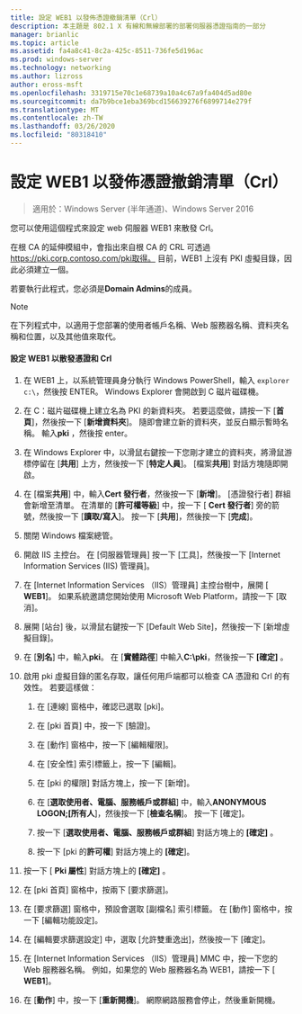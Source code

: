 ```yaml
---
title: 設定 WEB1 以發佈憑證撤銷清單（Crl）
description: 本主題是 802.1 X 有線和無線部署的部署伺服器憑證指南的一部分
manager: brianlic
ms.topic: article
ms.assetid: fa4a8c41-8c2a-425c-8511-736fe5d196ac
ms.prod: windows-server
ms.technology: networking
ms.author: lizross
author: eross-msft
ms.openlocfilehash: 3319715e70c1e68739a10a4c67a9fa404d5ad80e
ms.sourcegitcommit: da7b9bce1eba369bcd156639276f6899714e279f
ms.translationtype: MT
ms.contentlocale: zh-TW
ms.lasthandoff: 03/26/2020
ms.locfileid: "80318410"
---
```

# <a name="configure-web1-to-distribute-certificate-revocation-lists-crls"></a>設定 WEB1 以發佈憑證撤銷清單（Crl）

>適用於：Windows Server (半年通道)、Windows Server 2016

您可以使用這個程式來設定 web 伺服器 WEB1 來散發 Crl。  
  
在根 CA 的延伸模組中，會指出來自根 CA 的 CRL 可透過 https://pki.corp.contoso.com/pki取得。 目前，WEB1 上沒有 PKI 虛擬目錄，因此必須建立一個。  
  
若要執行此程式，您必須是**Domain Admins**的成員。  
  
> [!NOTE]  
> 在下列程式中，以適用于您部署的使用者帳戶名稱、Web 服務器名稱、資料夾名稱和位置，以及其他值來取代。  
  
#### <a name="to-configure-web1-to-distribute-certificates-and-crls"></a>設定 WEB1 以散發憑證和 Crl  
  
1.  在 WEB1 上，以系統管理員身分執行 Windows PowerShell，輸入 `explorer c:\`，然後按 ENTER。 Windows Explorer 會開啟到 C 磁片磁碟機。   
  
2.  在 C：磁片磁碟機上建立名為 PKI 的新資料夾。 若要這麼做，請按一下 [**首頁**]，然後按一下 [**新增資料夾**]。 隨即會建立新的資料夾，並反白顯示暫時名稱。 輸入**pki** ，然後按 enter。  
  
3.  在 Windows Explorer 中，以滑鼠右鍵按一下您剛才建立的資料夾，將滑鼠游標停留在 [**共用**] 上方，然後按一下 [**特定人員**]。 [檔案**共用**] 對話方塊隨即開啟。  
  
4.  在 [檔案**共用**] 中，輸入**Cert 發行者**，然後按一下 [**新增**]。 [憑證發行者] 群組會新增至清單。 在清單的 [**許可權等級**] 中，按一下 [ **Cert 發行者**] 旁的箭號，然後按一下 [**讀取/寫入**]。 按一下 [**共用**]，然後按一下 [**完成**]。  
  
5.  關閉 Windows 檔案總管。  
  
6.  開啟 IIS 主控台。 在 [伺服器管理員] 按一下 [工具]，然後按一下 [Internet Information Services (IIS) 管理員]。  
  
7.  在 [Internet Information Services （IIS）管理員] 主控台樹中，展開 [ **WEB1**]。 如果系統邀請您開始使用 Microsoft Web Platform，請按一下 [取消]。  
  
8.  展開 [站台] 後，以滑鼠右鍵按一下 [Default Web Site]，然後按一下 [新增虛擬目錄]。  
  
9. 在 [**別名**] 中，輸入**pki**。 在 [**實體路徑**] 中輸入**C:\pki**，然後按一下 **[確定]** 。  
  
10. 啟用 pki 虛擬目錄的匿名存取，讓任何用戶端都可以檢查 CA 憑證和 Crl 的有效性。 若要這樣做：  
  
    1.  在 [連線] 窗格中，確認已選取 [pki]。  
  
    2.  在 [pki 首頁] 中，按一下 [驗證]。  
  
    3.  在 [動作] 窗格中，按一下 [編輯權限]。  
  
    4.  在 [安全性] 索引標籤上，按一下 [編輯]。  
  
    5.  在 [pki 的權限] 對話方塊上，按一下 [新增]。  
  
    6.  在 [**選取使用者、電腦、服務帳戶或群組**] 中，輸入**ANONYMOUS LOGON;[所有人**]，然後按一下 [**檢查名稱**]。 按一下 [確定]。  
  
    7.  按一下 [**選取使用者、電腦、服務帳戶或群組**] 對話方塊上的 **[確定]** 。  
  
    8.  按一下 [pki 的**許可權**] 對話方塊上的 **[確定**]。  
  
11. 按一下 [ **Pki 屬性**] 對話方塊上的 **[確定]** 。  
  
12. 在 [pki 首頁] 窗格中，按兩下 [要求篩選]。  
  
13. 在 [要求篩選] 窗格中，預設會選取 [副檔名] 索引標籤。 在 [動作] 窗格中，按一下 [編輯功能設定]。  
  
14. 在 [編輯要求篩選設定] 中，選取 [允許雙重逸出]，然後按一下 [確定]。  
  
15. 在 [Internet Information Services （IIS）管理員] MMC 中，按一下您的 Web 服務器名稱。 例如，如果您的 Web 服務器名為 WEB1，請按一下 [ **WEB1**]。  
  
16. 在 [**動作**] 中，按一下 [**重新開機**]。 網際網路服務會停止，然後重新開機。  
  

